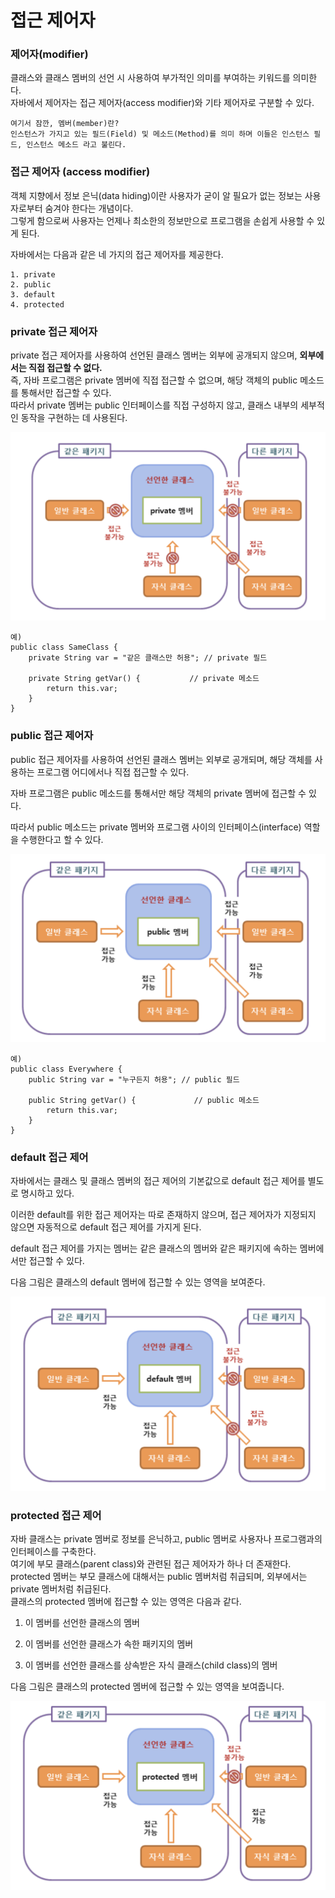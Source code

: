 # 접근 제어자
### 제어자(modifier)
클래스와 클래스 멤버의 선언 시 사용하여 부가적인 의미를 부여하는 키워드를 의미한다.   
자바에서 제어자는 접근 제어자(access modifier)와 기타 제어자로 구분할 수 있다.

```
여기서 잠깐, 멤버(member)란?
인스턴스가 가지고 있는 필드(Field) 및 메소드(Method)를 의미 하며 이들은 인스턴스 필드, 인스턴스 메소드 라고 불린다.
```

### 접근 제어자 (access modifier)
객체 지향에서 정보 은닉(data hiding)이란 사용자가 굳이 알 필요가 없는 정보는 사용자로부터 숨겨야 한다는 개념이다.  
그렇게 함으로써 사용자는 언제나 최소한의 정보만으로 프로그램을 손쉽게 사용할 수 있게 된다.

자바에서는 다음과 같은 네 가지의 접근 제어자를 제공한다.

```
1. private
2. public
3. default
4. protected
```

### private 접근 제어자
private 접근 제어자를 사용하여 선언된 클래스 멤버는 외부에 공개되지 않으며, **외부에서는 직접 접근할 수 없다.**   
즉, 자바 프로그램은 private 멤버에 직접 접근할 수 없으며, 해당 객체의 public 메소드를 통해서만 접근할 수 있다.  
따라서 private 멤버는 public 인터페이스를 직접 구성하지 않고, 클래스 내부의 세부적인 동작을 구현하는 데 사용된다.

<img src = "img/private.png">

```
예)
public class SameClass {
    private String var = "같은 클래스만 허용"; // private 필드

    private String getVar() {           // private 메소드
        return this.var;
    }
}
```

### public 접근 제어자
public 접근 제어자를 사용하여 선언된 클래스 멤버는 외부로 공개되며, 해당 객체를 사용하는 프로그램 어디에서나 직접 접근할 수 있다.

자바 프로그램은 public 메소드를 통해서만 해당 객체의 private 멤버에 접근할 수 있다.

따라서 public 메소드는 private 멤버와 프로그램 사이의 인터페이스(interface) 역할을 수행한다고 할 수 있다.

<img src = "img/public.png">

```
예)
public class Everywhere {
    public String var = "누구든지 허용"; // public 필드

    public String getVar() {             // public 메소드
        return this.var;
    }
}
```


### default 접근 제어
자바에서는 클래스 및 클래스 멤버의 접근 제어의 기본값으로 default 접근 제어를 별도로 명시하고 있다.

이러한 default를 위한 접근 제어자는 따로 존재하지 않으며, 접근 제어자가 지정되지 않으면 자동적으로 default 접근 제어를 가지게 된다.

default 접근 제어를 가지는 멤버는 같은 클래스의 멤버와 같은 패키지에 속하는 멤버에서만 접근할 수 있다.

다음 그림은 클래스의 default 멤버에 접근할 수 있는 영역을 보여준다.

<img src = "img/default.png">

### protected 접근 제어
자바 클래스는 private 멤버로 정보를 은닉하고, public 멤버로 사용자나 프로그램과의 인터페이스를 구축한다.   
여기에 부모 클래스(parent class)와 관련된 접근 제어자가 하나 더 존재한다.   
protected 멤버는 부모 클래스에 대해서는 public 멤버처럼 취급되며, 외부에서는 private 멤버처럼 취급된다.   
클래스의 protected 멤버에 접근할 수 있는 영역은 다음과 같다.
1. 이 멤버를 선언한 클래스의 멤버

2. 이 멤버를 선언한 클래스가 속한 패키지의 멤버

3. 이 멤버를 선언한 클래스를 상속받은 자식 클래스(child class)의 멤버

다음 그림은 클래스의 protected 멤버에 접근할 수 있는 영역을 보여줍니다.

<img src = "img/protected.png">